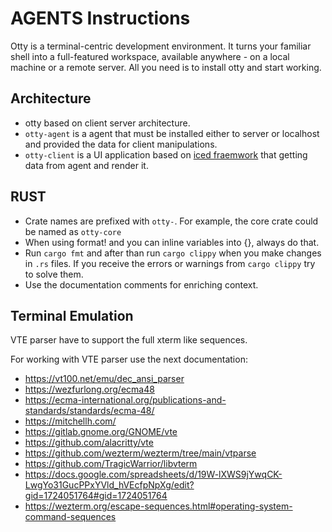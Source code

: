 # AGENTS Instructions

Otty is a terminal-centric development environment.
It turns your familiar shell into a full-featured workspace, available anywhere - on a local machine or a remote server. All you need is to install otty and start working.

## Architecture

- otty based on client server architecture.
- `otty-agent` is a agent that must be installed either to server or localhost and provided the data for client manipulations.
- `otty-client` is a UI application based on [iced fraemwork](https://github.com/iced-rs/iced) that getting data from agent and render it.

## RUST

- Crate names are prefixed with `otty-`. For example, the core crate could be named as `otty-core`
- When using format! and you can inline variables into {}, always do that.
- Run `cargo fmt` and after than run `cargo clippy` when you make changes in `.rs` files. If you receive the errors or warnings from `cargo clippy` try to solve them.
- Use the documentation comments for enriching context.

## Terminal Emulation

VTE parser have to support the full xterm like sequences. 

For working with VTE parser use the next documentation:

- https://vt100.net/emu/dec_ansi_parser
- https://wezfurlong.org/ecma48
- https://ecma-international.org/publications-and-standards/standards/ecma-48/
- https://mitchellh.com/
- https://gitlab.gnome.org/GNOME/vte
- https://github.com/alacritty/vte
- https://github.com/wezterm/wezterm/tree/main/vtparse
- https://github.com/TragicWarrior/libvterm
- https://docs.google.com/spreadsheets/d/19W-lXWS9jYwqCK-LwgYo31GucPPxYVld_hVEcfpNpXg/edit?gid=1724051764#gid=1724051764
- https://wezterm.org/escape-sequences.html#operating-system-command-sequences

